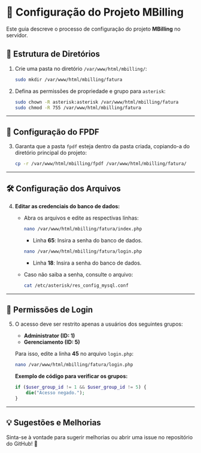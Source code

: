 # 📄 Configuração do Projeto MBilling

Este guia descreve o processo de configuração do projeto **MBilling** no servidor.

## 📁 Estrutura de Diretórios

1. Crie uma pasta no diretório `/var/www/html/mbilling/`:

   ```bash
   sudo mkdir /var/www/html/mbilling/fatura
   ```

2. Defina as permissões de propriedade e grupo para `asterisk`:

   ```bash
   sudo chown -R asterisk:asterisk /var/www/html/mbilling/fatura
   sudo chmod -R 755 /var/www/html/mbilling/fatura
   ```

---

## 📑 Configuração do FPDF

3. Garanta que a pasta `fpdf` esteja dentro da pasta criada, copiando-a do diretório principal do projeto:

   ```bash
   cp -r /var/www/html/mbilling/fpdf /var/www/html/mbilling/fatura/
   ```

---

## 🛠️ Configuração dos Arquivos

4. **Editar as credenciais do banco de dados:**

   - Abra os arquivos e edite as respectivas linhas:

     ```bash
     nano /var/www/html/mbilling/fatura/index.php
     ```

     - Linha **65**: Insira a senha do banco de dados.

     ```bash
     nano /var/www/html/mbilling/fatura/login.php
     ```

     - Linha **18**: Insira a senha do banco de dados.

   - Caso não saiba a senha, consulte o arquivo:

     ```bash
     cat /etc/asterisk/res_config_mysql.conf
     ```

---

## 🔑 Permissões de Login

5. O acesso deve ser restrito apenas a usuários dos seguintes grupos:

   - **Administrator (ID: 1)**  
   - **Gerenciamento (ID: 5)**

   Para isso, edite a linha **45** no arquivo `login.php`:

   ```bash
   nano /var/www/html/mbilling/fatura/login.php
   ```

   **Exemplo de código para verificar os grupos:**

   ```php
   if ($user_group_id != 1 && $user_group_id != 5) {
       die("Acesso negado.");
   }
   ```

---

## 💡 Sugestões e Melhorias

Sinta-se à vontade para sugerir melhorias ou abrir uma issue no repositório do GitHub! 🚀

